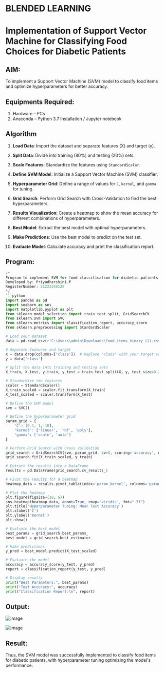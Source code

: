 # BLENDED LEARNING
# Implementation of Support Vector Machine for Classifying Food Choices for Diabetic Patients

## AIM:
To implement a Support Vector Machine (SVM) model to classify food items and optimize hyperparameters for better accuracy.

## Equipments Required:
1. Hardware – PCs
2. Anaconda – Python 3.7 Installation / Jupyter notebook

## Algorithm
1. **Load Data**: Import the dataset and separate features (X) and target (y).

2. **Split Data**: Divide into training (80%) and testing (20%) sets.

3. **Scale Features**: Standardize the features using `StandardScaler`.

4. **Define SVM Model**: Initialize a Support Vector Machine (SVM) classifier.

5. **Hyperparameter Grid**: Define a range of values for `C`, `kernel`, and `gamma` for tuning.

6. **Grid Search**: Perform Grid Search with Cross-Validation to find the best hyperparameters.

7. **Results Visualization**: Create a heatmap to show the mean accuracy for different combinations of hyperparameters.

8. **Best Model**: Extract the best model with optimal hyperparameters.

9. **Make Predictions**: Use the best model to predict on the test set.

10. **Evaluate Model**: Calculate accuracy and print the classification report.



## Program:
```python
/*
Program to implement SVM for food classification for diabetic patients.
Developed by: Priyadharshini.P
RegisterNumber: 21223240128
*/
```python
import pandas as pd
import seaborn as sns
import matplotlib.pyplot as plt
from sklearn.model_selection import train_test_split, GridSearchCV
from sklearn.svm import SVC
from sklearn.metrics import classification_report, accuracy_score
from sklearn.preprocessing import StandardScaler

# Load your dataset
data = pd.read_csv(r'C:\Users\admin\Downloads\food_items_binary (1).csv')  # Replace with your dataset file

# Separate features and target
X = data.drop(columns=['class'])  # Replace 'class' with your target column name
y = data['class']

# Split the data into training and testing sets
X_train, X_test, y_train, y_test = train_test_split(X, y, test_size=0.2, random_state=42)

# Standardize the features
scaler = StandardScaler()
X_train_scaled = scaler.fit_transform(X_train)
X_test_scaled = scaler.transform(X_test)

# Define the SVM model
svm = SVC()

# Define the hyperparameter grid
param_grid = {
    'C': [0.1, 1, 10],
    'kernel': ['linear', 'rbf', 'poly'],
    'gamma': ['scale', 'auto']
}

# Perform Grid Search with Cross Validation
grid_search = GridSearchCV(svm, param_grid, cv=5, scoring='accuracy', n_jobs=-1, return_train_score=True)
grid_search.fit(X_train_scaled, y_train)

# Extract the results into a DataFrame
results = pd.DataFrame(grid_search.cv_results_)

# Pivot the results for a heatmap
heatmap_data = results.pivot_table(index='param_kernel', columns='param_C', values='mean_test_score')

# Plot the heatmap
plt.figure(figsize=(10, 6))
sns.heatmap(heatmap_data, annot=True, cmap='viridis', fmt=".3f")
plt.title('Hyperparameter Tuning: Mean Test Accuracy')
plt.xlabel('C')
plt.ylabel('Kernel')
plt.show()

# Evaluate the best model
best_params = grid_search.best_params_
best_model = grid_search.best_estimator_

# Make predictions
y_pred = best_model.predict(X_test_scaled)

# Evaluate the model
accuracy = accuracy_score(y_test, y_pred)
report = classification_report(y_test, y_pred)

# Display results
print("Best Parameters:", best_params)
print("Test Accuracy:", accuracy)
print("Classification Report:\n", report)
```

## Output:
![image](https://github.com/user-attachments/assets/0e612fcc-c755-46ff-bfeb-f9e0986a6f93)

![image](https://github.com/user-attachments/assets/0c813dac-4b59-4fc2-8c81-c75f516ee938)




## Result:
Thus, the SVM model was successfully implemented to classify food items for diabetic patients, with hyperparameter tuning optimizing the model's performance.
